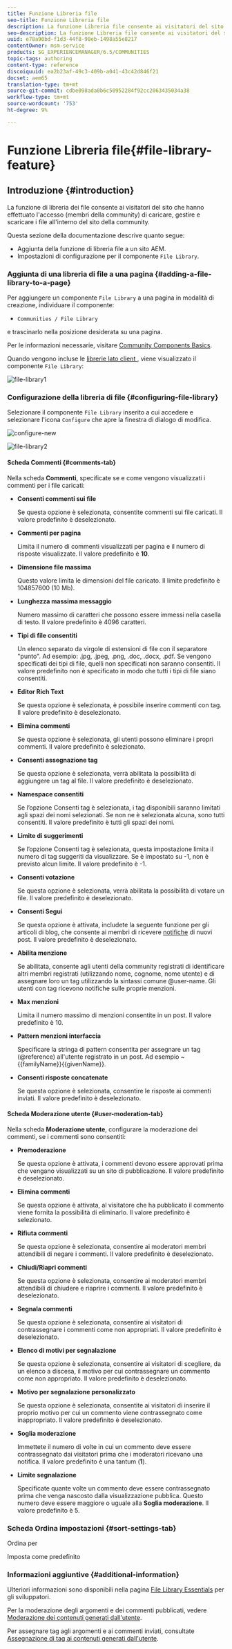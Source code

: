 ```yaml
---
title: Funzione Libreria file
seo-title: Funzione Libreria file
description: La funzione Libreria file consente ai visitatori del sito che hanno effettuato l’accesso di caricare, gestire e scaricare i file
seo-description: La funzione Libreria file consente ai visitatori del sito che hanno effettuato l’accesso di caricare, gestire e scaricare i file
uuid: e78a90bd-f1d3-44f8-98eb-1498a55e8217
contentOwner: msm-service
products: SG_EXPERIENCEMANAGER/6.5/COMMUNITIES
topic-tags: authoring
content-type: reference
discoiquuid: ea2b23af-49c3-409b-a041-43c42d846f21
docset: aem65
translation-type: tm+mt
source-git-commit: cdbe098ada0b6c50952284f92cc2063435034a38
workflow-type: tm+mt
source-wordcount: '753'
ht-degree: 9%

---
```



# Funzione Libreria file{#file-library-feature}

## Introduzione {#introduction}

La funzione di libreria dei file consente ai visitatori del sito che hanno effettuato l&#39;accesso (membri della community) di caricare, gestire e scaricare i file all&#39;interno del sito della community.

Questa sezione della documentazione descrive quanto segue:

* Aggiunta della funzione di libreria file a un sito AEM.
* Impostazioni di configurazione per il componente `File Library`.

### Aggiunta di una libreria di file a una pagina {#adding-a-file-library-to-a-page}

Per aggiungere un componente `File Library` a una pagina in modalità di creazione, individuare il componente:

* `Communities / File Library`

e trascinarlo nella posizione desiderata su una pagina.

Per le informazioni necessarie, visitare [Community Components Basics](/help/communities/basics.md).

Quando vengono incluse le [librerie lato client ](/help/communities/essentials-file-library.md#essentials-for-client-side), viene visualizzato il componente `File Library`:

![file-library1](assets/file-library1.png)

### Configurazione della libreria di file {#configuring-file-library}

Selezionare il componente `File Library` inserito a cui accedere e selezionare l&#39;icona `Configure` che apre la finestra di dialogo di modifica.

![configure-new](assets/configure-new.png)

![file-library2](assets/file-library2.png)

#### Scheda Commenti {#comments-tab}

Nella scheda **Commenti**, specificate se e come vengono visualizzati i commenti per i file caricati:

* **Consenti commenti sui file**

   Se questa opzione è selezionata, consentite commenti sui file caricati. Il valore predefinito è deselezionato.

* **Commenti per pagina**

   Limita il numero di commenti visualizzati per pagina e il numero di risposte visualizzate. Il valore predefinito è **10**.

* **Dimensione file massima**

   Questo valore limita le dimensioni del file caricato. Il limite predefinito è 104857600 (10 Mb).

* **Lunghezza massima messaggio**

   Numero massimo di caratteri che possono essere immessi nella casella di testo. Il valore predefinito è 4096 caratteri.

* **Tipi di file consentiti**

   Un elenco separato da virgole di estensioni di file con il separatore &quot;punto&quot;. Ad esempio: .jpg, .jpeg, .png, .doc, .docx, .pdf. Se vengono specificati dei tipi di file, quelli non specificati non saranno consentiti. Il valore predefinito non è specificato in modo che tutti i tipi di file siano consentiti.

* **Editor Rich Text**

   Se questa opzione è selezionata, è possibile inserire commenti con tag. Il valore predefinito è deselezionato.

* **Elimina commenti**

   Se questa opzione è selezionata, gli utenti possono eliminare i propri commenti. Il valore predefinito è selezionato.

* **Consenti assegnazione tag**

   Se questa opzione è selezionata, verrà abilitata la possibilità di aggiungere un tag al file. Il valore predefinito è deselezionato.

* **Namespace consentiti**

   Se l’opzione Consenti tag è selezionata, i tag disponibili saranno limitati agli spazi dei nomi selezionati. Se non ne è selezionata alcuna, sono tutti consentiti. Il valore predefinito è tutti gli spazi dei nomi.

* **Limite di suggerimenti**

   Se l’opzione Consenti tag è selezionata, questa impostazione limita il numero di tag suggeriti da visualizzare. Se è impostato su -1, non è previsto alcun limite. Il valore predefinito è -1.

* **Consenti votazione**

   Se questa opzione è selezionata, verrà abilitata la possibilità di votare un file. Il valore predefinito è deselezionato.

* **Consenti Segui**

   Se questa opzione è attivata, includete la seguente funzione per gli articoli di blog, che consente ai membri di ricevere [notifiche](/help/communities/notifications.md) di nuovi post. Il valore predefinito è deselezionato.

* **Abilita menzione**

   Se abilitata, consente agli utenti della community registrati di identificare altri membri registrati (utilizzando nome, cognome, nome utente) e di assegnare loro un tag utilizzando la sintassi comune @user-name. Gli utenti con tag ricevono notifiche sulle proprie menzioni.

* **Max menzioni**

   Limita il numero massimo di menzioni consentite in un post. Il valore predefinito è 10.

* **Pattern menzioni interfaccia**

   Specificare la stringa di pattern consentita per assegnare un tag (@reference) all&#39;utente registrato in un post. Ad esempio ~{{familyName}}{{givenName}}.

* **Consenti risposte concatenate**

   Se questa opzione è selezionata, consentire le risposte ai commenti inviati. Il valore predefinito è deselezionato.

#### Scheda Moderazione utente {#user-moderation-tab}

Nella scheda **Moderazione utente**, configurare la moderazione dei commenti, se i commenti sono consentiti:

* **Premoderazione**

   Se questa opzione è attivata, i commenti devono essere approvati prima che vengano visualizzati su un sito di pubblicazione. Il valore predefinito è deselezionato.

* **Elimina commenti**

   Se questa opzione è attivata, al visitatore che ha pubblicato il commento viene fornita la possibilità di eliminarlo. Il valore predefinito è selezionato.

* **Rifiuta commenti**

   Se questa opzione è selezionata, consentire ai moderatori membri attendibili di negare i commenti. Il valore predefinito è deselezionato.

* **Chiudi/Riapri commenti**

   Se questa opzione è selezionata, consentire ai moderatori membri attendibili di chiudere e riaprire i commenti. Il valore predefinito è deselezionato.

* **Segnala commenti**

   Se questa opzione è selezionata, consentire ai visitatori di contrassegnare i commenti come non appropriati. Il valore predefinito è deselezionato.

* **Elenco di motivi per segnalazione**

   Se questa opzione è selezionata, consentire ai visitatori di scegliere, da un elenco a discesa, il motivo per cui contrassegnare un commento come non appropriato. Il valore predefinito è deselezionato.

* **Motivo per segnalazione personalizzato**

   Se questa opzione è selezionata, consentite ai visitatori di inserire il proprio motivo per cui un commento viene contrassegnato come inappropriato. Il valore predefinito è deselezionato.

* **Soglia moderazione**

   Immettete il numero di volte in cui un commento deve essere contrassegnato dai visitatori prima che i moderatori ricevano una notifica. Il valore predefinito è una tantum (**1**).

* **Limite segnalazione**

   Specificate quante volte un commento deve essere contrassegnato prima che venga nascosto dalla visualizzazione pubblica. Questo numero deve essere maggiore o uguale alla **Soglia moderazione**. Il valore predefinito è 5.

### Scheda Ordina impostazioni {#sort-settings-tab}

Ordina per

Imposta come predefinito

### Informazioni aggiuntive {#additional-information}

Ulteriori informazioni sono disponibili nella pagina [File Library Essentials](/help/communities/essentials-file-library.md) per gli sviluppatori.

Per la moderazione degli argomenti e dei commenti pubblicati, vedere [Moderazione dei contenuti generati dall&#39;utente](/help/communities/moderate-ugc.md).

Per assegnare tag agli argomenti e ai commenti inviati, consultate [Assegnazione di tag ai contenuti generati dall&#39;utente](/help/communities/tag-ugc.md).
